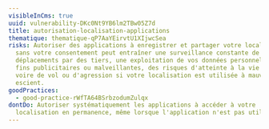 ```yaml
---
visibleInCms: true
uuid: vulnerability-DKc0Nt9YB6lm2TBw05Z7d
title: autorisation-localisation-applications
thematique: thematique-qP7AaYEirvtU1XIjwcSea
risks: Autoriser des applications à enregistrer et partager votre localisation
  sans votre consentement peut entraîner une surveillance constante de vos
  déplacements par des tiers, une exploitation de vos données personnelles à des
  fins publicitaires ou malveillantes, des risques d'atteinte à la vie privée,
  voire de vol ou d'agression si votre localisation est utilisée à mauvais
  escient.
goodPractices:
  - good-practice-rWfTA64BSrbzodumZulqx
dontDo: Autoriser systématiquement les applications à accéder à votre
  localisation en permanence, même lorsque l'application n'est pas utilisée.
---
```

